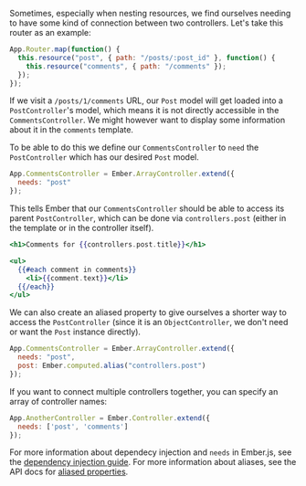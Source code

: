 Sometimes, especially when nesting resources, we find ourselves needing
to have some kind of connection between two controllers. Let's take this
router as an example:

```javascript
App.Router.map(function() {
  this.resource("post", { path: "/posts/:post_id" }, function() {
    this.resource("comments", { path: "/comments" });
  });
});
```

If we visit a `/posts/1/comments` URL, our `Post` model will get
loaded into a `PostController`'s model, which means it is not directly
accessible in the `CommentsController`. We might however want to display
some information about it in the `comments` template.

To be able to do this we define our `CommentsController` to `need` the `PostController`
which has our desired `Post` model.

```javascript
App.CommentsController = Ember.ArrayController.extend({
  needs: "post"
});
```

This tells Ember that our `CommentsController` should be able to access
its parent `PostController`, which can be done via `controllers.post`
(either in the template or in the controller itself).

```handlebars
<h1>Comments for {{controllers.post.title}}</h1>

<ul>
  {{#each comment in comments}}
    <li>{{comment.text}}</li>
  {{/each}}
</ul>
```

We can also create an aliased property to give ourselves a shorter way to access
the `PostController` (since it is an `ObjectController`, we don't need
or want the `Post` instance directly).

```javascript
App.CommentsController = Ember.ArrayController.extend({
  needs: "post",
  post: Ember.computed.alias("controllers.post")
});
```


If you want to connect multiple controllers together, you can specify an
array of controller names:

```javascript
App.AnotherController = Ember.Controller.extend({
  needs: ['post', 'comments']
});
```

For more information about dependecy injection and `needs` in Ember.js,
see the [dependency injection guide](/guides/understanding-ember/dependency-injection-and-service-lookup).
For more information about aliases, see the API docs for
[aliased properties](/api/#method_computed_alias).
